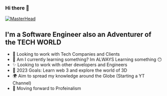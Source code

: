 ### Hi there 👋

[![MasterHead](https://raw.githubusercontent.com/Muhammad-Hamad309/Muhammad-Hamad309/main/imgs/LI-Banner.gif)]()

## I'm a Software Engineer also an Adventurer of the TECH WORLD

- 🔭 Looking to work with Tech Companies and Clients
- 🌱 Am I currently learning something? Im ALWAYS Learning something 😶
- ✨ Looking to work with other developers and Engineers 
- 🥅 2023 Goals: Learn web 3 and explore the world of 3D
- 🌍 Aim to spread my knowledge around the Globe (Starting a YT Channel)
- 👣 Moving forward to Profeinalism
